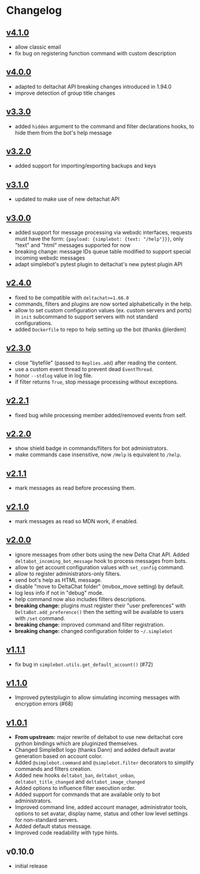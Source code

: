 # Changelog

## [v4.1.0]

- allow classic email
- fix bug on registering function command with custom description

## [v4.0.0]

- adapted to deltachat API breaking changes introduced in 1.94.0
- improve detection of group title changes

## [v3.3.0]

- added `hidden` argument to the command and filter declarations hooks, to hide them from the bot's help message

## [v3.2.0]

- added support for importing/exporting backups and keys

## [v3.1.0]

- updated to make use of new deltachat API

## [v3.0.0]

- added support for message processing via webxdc interfaces, requests must have the form: `{payload: {simplebot: {text: "/help"}}}`, only "text" and "html" messages supported for now
- breaking change: message IDs queue table modified to support special incoming webxdc messages
- adapt simplebot's pytest plugin to deltachat's new pytest plugin API

## [v2.4.0]

- fixed to be compatible with `deltachat>=1.66.0`
- commands, filters and plugins are now sorted alphabetically in the help.
- allow to set custom configuration values (ex. custom servers and ports) in `init` subcommand to support servers with not standard configurations.
- added `Dockerfile` to repo to help setting up the bot (thanks @lerdem)

## [v2.3.0]

- close "bytefile" (passed to `Replies.add`) after reading the content.
- use a custom event thread to prevent dead `EventThread`.
- honor `--stdlog` value in log file.
- if filter returns `True`, stop message processing without exceptions.

## [v2.2.1]

- fixed bug while processing member added/removed events from self.

## [v2.2.0]

- show shield badge in commands/filters for bot administrators.
- make commands case insensitive, now `/Help` is equivalent to `/help`.

## [v2.1.1]

- mark messages as read before processing them.

## [v2.1.0]

- mark messages as read so MDN work, if enabled.

## [v2.0.0]

- ignore messages from other bots using the new Delta Chat API. Added `deltabot_incoming_bot_message` hook to process messages from bots.
- allow to get account configuration values with `set_config` command.
- allow to register administrators-only filters.
- send bot's help as HTML message.
- disable "move to DeltaChat folder" (mvbox_move setting) by default.
- log less info if not in "debug" mode.
- help command now also includes filters descriptions.
- **breaking change:** plugins must register their "user preferences" with `DeltaBot.add_preference()` then the setting will be available to users with `/set` command.
- **breaking change:** improved command and filter registration.
- **breaking change:** changed configuration folder to `~/.simplebot`

## [v1.1.1]

- fix bug in `simplebot.utils.get_default_account()` (#72)

## [v1.1.0]

- Improved pytestplugin to allow simulating incoming messages with encryption errors (#68)

## [v1.0.1]

- **From upstream:** major rewrite of deltabot to use new deltachat core python bindings
  which are pluginized themselves.
- Changed SimpleBot logo (thanks Dann) and added default avatar
  generation based on account color.
- Added `@simplebot.command` and `@simplebot.filter` decorators to
  simplify commands and filters creation.
- Added new hooks `deltabot_ban`, `deltabot_unban`,
  `deltabot_title_changed` and `deltabot_image_changed`
- Added options to influence filter execution order.
- Added support for commands that are available only to bot administrators.
- Improved command line, added account manager, administrator tools,
  options to set avatar, display name, status and other low level
  settings for non-standard servers.
- Added default status message.
- Improved code readability with type hints.

## v0.10.0

- initial release

[v4.1.0]: https://github.com/simplebot-org/simplebot/compare/v4.0.0...v4.1.0
[v4.0.0]: https://github.com/simplebot-org/simplebot/compare/v3.3.0...v4.0.0
[v3.3.0]: https://github.com/simplebot-org/simplebot/compare/v3.2.0...v3.3.0
[v3.2.0]: https://github.com/simplebot-org/simplebot/compare/v3.1.0...v3.2.0
[v3.1.0]: https://github.com/simplebot-org/simplebot/compare/v3.0.0...v3.1.0
[v3.0.0]: https://github.com/simplebot-org/simplebot/compare/v2.4.0...v3.0.0
[v2.4.0]: https://github.com/simplebot-org/simplebot/compare/v2.3.0...v2.4.0
[v2.3.0]: https://github.com/simplebot-org/simplebot/compare/v2.2.1...v2.3.0
[v2.2.1]: https://github.com/simplebot-org/simplebot/compare/v2.2.0...v2.2.1
[v2.2.0]: https://github.com/simplebot-org/simplebot/compare/v2.1.1...v2.2.0
[v2.1.1]: https://github.com/simplebot-org/simplebot/compare/v2.1.0...v2.1.1
[v2.1.0]: https://github.com/simplebot-org/simplebot/compare/v2.0.0...v2.1.0
[v2.0.0]: https://github.com/simplebot-org/simplebot/compare/v1.1.1...v2.0.0
[v1.1.1]: https://github.com/simplebot-org/simplebot/compare/v1.1.0...v1.1.1
[v1.1.0]: https://github.com/simplebot-org/simplebot/compare/v1.0.1...v1.1.0
[v1.0.1]: https://github.com/simplebot-org/simplebot/compare/v0.10.0...v1.0.1
